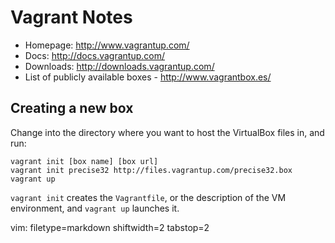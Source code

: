 # Vagrant Notes #

- Homepage: http://www.vagrantup.com/
- Docs: http://docs.vagrantup.com/
- Downloads: http://downloads.vagrantup.com/
- List of publicly available boxes - http://www.vagrantbox.es/

## Creating a new box ##
Change into the directory where you want to host the VirtualBox files in, and
run:

    vagrant init [box name] [box url]
    vagrant init precise32 http://files.vagrantup.com/precise32.box
    vagrant up

`vagrant init` creates the `Vagrantfile`, or the description of the VM
environment, and `vagrant up` launches it.

vim: filetype=markdown shiftwidth=2 tabstop=2
